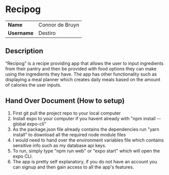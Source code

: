 # Recipog

| | |
------------ | -------------
**Name** | Connor de Bruyn
**Username** | Destiro

## Description
“Recipog” is a recipe providing app that allows the user to input ingredients from their pantry and then be provided with food options they can make using the ingredients they have. The app has other functionality such as displaying a meal planner which creates daily meals based on the amount of calories the user inputs. 

## Hand Over Document (How to setup)
1. First git pull the project repo to your local computer
2. Install expo to your computer if you havent already with "npm install --global expo-cli"
3. As the package.json file already contains the dependencies run "yarn install" to download all the required node module files
4. I would need to hand over the environment variables file which contains sensitive info such as my database api keys.
5. To run, simply type "npm run web" or "expo start" which will open the expo CLI.
6. The app is pretty self explanatory, if you do not have an account you can signup and then gain access to all the app's features.
